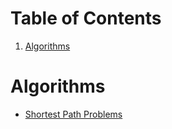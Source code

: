 
# Table of Contents

1.  [Algorithms](#org4b50840)



<a id="org4b50840"></a>

# Algorithms

-   [Shortest Path Problems](./Documents/algorithms/shortest-path-problems.md)


